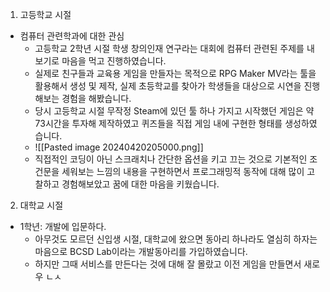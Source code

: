 1. 고등학교 시절
* 컴퓨터 관련학과에 대한 관심
	* 고등학교 2학년 시절 학생 창의인재 연구라는 대회에 컴퓨터 관련된 주제를 내보기로 마음을 먹고 진행하였습니다.
	* 실제로 친구들과 교육용 게임을 만들자는 목적으로 RPG Maker MV라는 툴을 활용해서 생성 및 제작, 실제 초등학교를 찾아가 학생들을 대상으로 시연을 진행해보는 경험을 해봤습니다.
	* 당시 고등학교 시절 무작정 Steam에 있던 툴 하나 가지고 시작했던 게임은 약 73시간을 투자해 제작하였고 퀴즈들을 직접 게임 내에 구현한 형태를 생성하였습니다.
	* ![[Pasted image 20240420205000.png]]
	* 직접적인 코딩이 아닌 스크래치나 간단한 옵션을 키고 끄는 것으로 기본적인 조건문을 세워보는 느낌의 내용을 구현하면서 프로그래밍적 동작에 대해 많이 고찰하고 경험해보았고 꿈에 대한 마음을 키웠습니다.
2. 대학교 시절
* 1학년: 개발에 입문하다.
	*  아무것도 모르던 신입생 시절, 대학교에 왔으면 동아리 하나라도 열심히 하자는 마음으로 BCSD Lab이라는 개발동아리를 가입하였습니다.
	* 하지만 그때 서비스를 만든다는 것에 대해 잘 몰랐고 이전 게임을 만들면서 새로우 ㄴㅅ